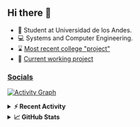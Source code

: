 ## Hi there 👋

<!--
**Daniel-VergaraM/Daniel-VergaraM** is a ✨ _special_ ✨ repository because its `README.md` (this file) appears on your GitHub profile.-->

- 🌱 Student at Universidad de los Andes.
- 💻 Systems and Computer Engineering.
- ⌛ [Most recent college "project"](https://daniel-vergaram.github.io/TallerAngular/)
- 🔨 [Current working project](https://github.com/Daniel-VergaraM/WebRTC-Video-Broadcast)


<h3><a href="https://dvergaram.is-a.dev/links" target="_blank">Socials</a></h3>
  


[![Activity Graph](https://github-readme-activity-graph.vercel.app/graph?username=daniel-vergaram&theme=github-dark-dimmed&custom_title=Daniel%27s%20Activity%20Graph&hide_border=true)](https://github.com/ashutosh00710/github-readme-activity-graph)

<!--START_SECTION:activity-->

<!--END_SECTION:activity-->

<details> <summary> <b>⚡ Recent Activity</b> </summary>
  
<!--START_SECTION:waka-->
![Code Time](http://img.shields.io/badge/Code%20Time-419%20hrs%2055%20mins-blue)

![Lines of code](https://img.shields.io/badge/From%20Hello%20World%20I%27ve%20Written-498.9%20thousand%20lines%20of%20code-blue)

**🐱 My GitHub Data** 

> 📦 ? Used in GitHub's Storage 
 > 
> 🏆 121 Contributions in the Year 2025
 > 
> 💼 Opted to Hire
 > 
> 📜 12 Public Repositories 
 > 
> 🔑 0 Private Repositories 
 > 
**I'm a Night 🦉** 

```text
🌞 Morning                98 commits          ████░░░░░░░░░░░░░░░░░░░░░   15.36 % 
🌆 Daytime                216 commits         ████████░░░░░░░░░░░░░░░░░   33.86 % 
🌃 Evening                210 commits         ████████░░░░░░░░░░░░░░░░░   32.92 % 
🌙 Night                  114 commits         ████░░░░░░░░░░░░░░░░░░░░░   17.87 % 
```


📊 **This Week I Spent My Time On** 

```text
🕑︎ Time Zone: America/Bogota

💬 Programming Languages: 
Java                     7 hrs 53 mins       █████████████████░░░░░░░░   69.00 % 
TypeScript               1 hr 9 mins         ███░░░░░░░░░░░░░░░░░░░░░░   10.08 % 
Java Properties          54 mins             ██░░░░░░░░░░░░░░░░░░░░░░░   08.00 % 
XML                      50 mins             ██░░░░░░░░░░░░░░░░░░░░░░░   07.39 % 
JavaScript               17 mins             █░░░░░░░░░░░░░░░░░░░░░░░░   02.50 % 

🐱‍💻 Projects: 
Proyecto-SisTrans        4 hrs 18 mins       █████████░░░░░░░░░░░░░░░░   37.70 % 
ISIS2603_202510_S3_E3_Ase3 hrs 30 mins       ████████░░░░░░░░░░░░░░░░░   30.68 % 
site-api                 2 hrs 7 mins        █████░░░░░░░░░░░░░░░░░░░░   18.64 % 
ISIS2603_202510_S3_E3_Ase1 hr 14 mins        ███░░░░░░░░░░░░░░░░░░░░░░   10.81 % 
chocoro                  14 mins             █░░░░░░░░░░░░░░░░░░░░░░░░   02.17 % 
```


 Last Updated on 27/05/2025 00:51:43 UTC
<!--END_SECTION:waka-->

</details>

<details> <summary> <b>📈 GitHub Stats</b> </summary>
<!--START_SECTION:simplewaka-->

```txt
From: 10 June 2024 - To: 26 May 2025

Total Time: 419 hrs 55 mins

Java                147 hrs 49 mins 🟩🟩🟩🟩🟩🟩🟩🟩🟩⬜⬜⬜⬜⬜⬜⬜⬜⬜⬜⬜⬜⬜⬜⬜⬜   35.20 %
TypeScript          95 hrs 22 mins  🟩🟩🟩🟩🟩🟨⬜⬜⬜⬜⬜⬜⬜⬜⬜⬜⬜⬜⬜⬜⬜⬜⬜⬜⬜   22.71 %
JavaScript          67 hrs 50 mins  🟩🟩🟩🟩⬜⬜⬜⬜⬜⬜⬜⬜⬜⬜⬜⬜⬜⬜⬜⬜⬜⬜⬜⬜⬜   16.16 %
Bash                18 hrs 54 mins  🟩⬜⬜⬜⬜⬜⬜⬜⬜⬜⬜⬜⬜⬜⬜⬜⬜⬜⬜⬜⬜⬜⬜⬜⬜   04.50 %
HTML                17 hrs 6 mins   🟩⬜⬜⬜⬜⬜⬜⬜⬜⬜⬜⬜⬜⬜⬜⬜⬜⬜⬜⬜⬜⬜⬜⬜⬜   04.07 %
```

<!--END_SECTION:simplewaka-->
</details>

